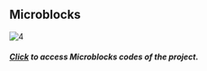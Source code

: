 ## Microblocks
![4](https://user-images.githubusercontent.com/112697142/189077935-7719cde1-ee23-4538-87a3-6d30645f5610.PNG)

##### [Click](https://microblocks.fun/run/microblocks.html#project=projectName%20%27Show%20Your%20Reaction%27%0A%0Amodule%20main%0Aauthor%20unknown%0Aversion%201%200%20%0Adescription%20%27%27%0Avariables%20score%20%0A%0Ascript%20615%2049%20%7B%0AwhenCondition%20%28pb_button%29%0Afor%20i%203%20%7B%0A%20%20OLEDclear%0A%20%20OLEDwrite%20%28%27%5Bdata%3Ajoin%5D%27%20%27%27%20%284%20-%20i%29%20%27...%27%29%2025%2035%20false%0A%20%20waitMillis%201000%0A%7D%0AOLEDclear%0AOLEDwrite%20%27GO%21%21%21%27%2035%2035%20false%0AwaitMillis%20%28random%201000%205000%29%0Apb_set_red_LED%20true%0AresetTimer%0AwaitUntil%20%28pb_button%29%0Ascore%20%3D%20%28timer%29%0Apb_set_red_LED%20false%0Apb_beep%20200%0AOLEDclear%0AOLEDwrite%20%27Press%20the%20%27%2020%2010%20false%0AOLEDwrite%20%27RESET%20BUTTON%27%2010%2022%20false%0AOLEDwrite%20%27to%20Repeat%21%27%2018%2034%20false%0AOLEDwrite%20%28%27%5Bdata%3Ajoin%5D%27%20%27Score%3A%27%20score%20%27%20%27%20%27ms%27%29%2010%2048%20false%0A%7D%0A%0Ascript%20185%2052%20%7B%0AwhenStarted%0AOLEDInit_I2C%20%27OLED_0.96in%27%20%273C%27%200%20false%0AOLEDwrite%20%27Press%20the%20button%27%200%2010%20false%0AOLEDwrite%20%27TO%20START%21%27%2025%2035%20false%0A%7D%0A%0A%0Amodule%20DHT%20Input%0Aauthor%20MicroBlocks%0Aversion%201%201%20%0Atags%20sensor%20dht11%20dht22%20temperature%20humidity%20%0Adescription%20%27Support%20for%20the%20DHT11%20and%20DHT22%20environmental%20sensors.%20These%20sensors%20provide%20temperature%20and%20humidity%20readings.%27%0Avariables%20_dht_temperature%20_dht_humidity%20_dhtData%20_dhtLastReadTime%20%0A%0A%20%20spec%20%27r%27%20%27temperature_DHT11%27%20%27temperature%20%28Celsius%29%20DHT11%20pin%20_%27%20%27auto%27%204%0A%20%20spec%20%27r%27%20%27humidity_DHT11%27%20%27humidity%20DHT11%20pin%20_%27%20%27auto%27%204%0A%20%20spec%20%27r%27%20%27temperature_DHT22%27%20%27temperature%20%28Celsius%29%20DHT22%20pin%20_%27%20%27auto%27%204%0A%20%20spec%20%27r%27%20%27humidity_DHT22%27%20%27humidity%20DHT22%20pin%20_%27%20%27auto%27%204%0A%20%20spec%20%27%20%27%20%27_dhtReadData%27%20%27_dhtReadData%20pin%20_%27%20%27auto%20any%27%204%0A%20%20spec%20%27r%27%20%27_dhtChecksumOkay%27%20%27_dhtChecksumOkay%27%20%27any%27%0A%20%20spec%20%27%20%27%20%27_dhtUpdate%27%20%27_dhtUpdate%20_%20isDHT11%20_%27%20%27auto%20bool%20any%27%204%20true%0A%20%20spec%20%27r%27%20%27_dhtReady%27%20%27_dhtReady%27%20%27any%27%0A%0Ato%20%27_dhtChecksumOkay%27%20%7B%0A%20%20local%20%27checksum%27%200%0A%20%20for%20i%204%20%7B%0A%20%20%20%20checksum%20%2B%3D%20%28at%20i%20_dhtData%29%0A%20%20%7D%0A%20%20checksum%20%3D%20%28checksum%20%26%20255%29%0A%20%20return%20%28checksum%20%3D%3D%20%28at%205%20_dhtData%29%29%0A%7D%0A%0Ato%20%27_dhtReadData%27%20pin%20%7B%0A%20%20comment%20%27Create%20DHT%20data%20array%20the%20first%20time%27%0A%20%20if%20%28_dhtData%20%3D%3D%200%29%20%7B%0A%20%20%20%20_dhtData%20%3D%20%28newList%205%29%0A%20%20%7D%0A%20%20comment%20%27Pull%20pin%20low%20for%20%3E18msec%20to%20request%20data%27%0A%20%20digitalWriteOp%20pin%20false%0A%20%20waitMillis%2020%0A%20%20local%20%27useDHTPrimitive%27%20%28booleanConstant%20true%29%0A%20%20if%20useDHTPrimitive%20%7B%0A%20%20%20%20result%20%3D%20%28%27%5Bsensors%3AreadDHT%5D%27%20pin%29%0A%20%20%20%20if%20%28%28booleanConstant%20false%29%20%21%3D%20result%29%20%7B%0A%20%20%20%20%20%20_dhtData%20%3D%20result%0A%20%20%20%20%7D%0A%20%20%20%20return%200%0A%20%20%7D%0A%20%20comment%20%27Read%20DHT%20start%20pulses%20%28H%20L%20H%20L%29%27%0A%20%20waitUntil%20%28digitalReadOp%20pin%29%0A%20%20waitUntil%20%28not%20%28digitalReadOp%20pin%29%29%0A%20%20waitUntil%20%28digitalReadOp%20pin%29%0A%20%20waitUntil%20%28not%20%28digitalReadOp%20pin%29%29%0A%20%20local%20%27i%27%201%0A%20%20local%20%27byte%27%200%0A%20%20local%20%27bit%27%201%0A%20%20comment%20%27Read%2040%20bits%20%285%20bytes%29%27%0A%20%20repeat%2040%20%7B%0A%20%20%20%20waitUntil%20%28digitalReadOp%20pin%29%0A%20%20%20%20local%20%27start%27%20%28microsOp%29%0A%20%20%20%20waitUntil%20%28not%20%28digitalReadOp%20pin%29%29%0A%20%20%20%20if%20%28%28%28microsOp%29%20-%20start%29%20%3E%2040%29%20%7B%0A%20%20%20%20%20%20comment%20%27Long%20pulse%20-%20append%20a%20%221%22%20bit%27%0A%20%20%20%20%20%20byte%20%2B%3D%201%0A%20%20%20%20%7D%0A%20%20%20%20if%20%28bit%20%3D%3D%208%29%20%7B%0A%20%20%20%20%20%20atPut%20i%20_dhtData%20byte%0A%20%20%20%20%20%20i%20%2B%3D%201%0A%20%20%20%20%20%20byte%20%3D%200%0A%20%20%20%20%20%20bit%20%3D%201%0A%20%20%20%20%7D%20else%20%7B%0A%20%20%20%20%20%20byte%20%3D%20%28byte%20%3C%3C%201%29%0A%20%20%20%20%20%20bit%20%2B%3D%201%0A%20%20%20%20%7D%0A%20%20%20%20waitUntil%20%28not%20%28digitalReadOp%20pin%29%29%0A%20%20%7D%0A%7D%0A%0Ato%20%27_dhtReady%27%20%7B%0A%20%20local%20%27elapsed%27%20%28%28millisOp%29%20-%20_dhtLastReadTime%29%0A%20%20return%20%28or%20%28elapsed%20%3C%200%29%20%28elapsed%20%3E%202000%29%29%0A%7D%0A%0Ato%20%27_dhtUpdate%27%20pin%20isDHT11%20%7B%0A%20%20if%20%28%27_dhtReady%27%29%20%7B%0A%20%20%20%20%27_dhtReadData%27%20pin%0A%20%20%20%20_dhtLastReadTime%20%3D%20%28millisOp%29%0A%20%20%7D%0A%20%20if%20%28%27_dhtChecksumOkay%27%29%20%7B%0A%20%20%20%20if%20isDHT11%20%7B%0A%20%20%20%20%20%20_dht_temperature%20%3D%20%28at%203%20_dhtData%29%0A%20%20%20%20%20%20_dht_humidity%20%3D%20%28at%201%20_dhtData%29%0A%20%20%20%20%7D%20else%20%7B%0A%20%20%20%20%20%20local%20%27n%27%20%28%28%28at%201%20_dhtData%29%20%2A%20256%29%20%2B%20%28at%202%20_dhtData%29%29%0A%20%20%20%20%20%20_dht_humidity%20%3D%20%28%28n%20%2B%205%29%20%2F%2010%29%0A%20%20%20%20%20%20n%20%3D%20%28%28%28%28at%203%20_dhtData%29%20%26%20127%29%20%2A%20256%29%20%2B%20%28at%204%20_dhtData%29%29%0A%20%20%20%20%20%20if%20%28%28%28at%203%20_dhtData%29%20%26%20128%29%20%21%3D%200%29%20%7B%0A%20%20%20%20%20%20%20%20n%20%3D%20%280%20-%20n%29%0A%20%20%20%20%20%20%7D%0A%20%20%20%20%20%20_dht_temperature%20%3D%20%28%28n%20%2B%205%29%20%2F%2010%29%0A%20%20%20%20%7D%0A%20%20%7D%0A%7D%0A%0Ato%20humidity_DHT11%20pin%20%7B%0A%20%20%27_dhtUpdate%27%20pin%20true%0A%20%20return%20_dht_humidity%0A%7D%0A%0Ato%20humidity_DHT22%20pin%20%7B%0A%20%20%27_dhtUpdate%27%20pin%20false%0A%20%20return%20_dht_humidity%0A%7D%0A%0Ato%20temperature_DHT11%20pin%20%7B%0A%20%20%27_dhtUpdate%27%20pin%20true%0A%20%20return%20_dht_temperature%0A%7D%0A%0Ato%20temperature_DHT22%20pin%20%7B%0A%20%20%27_dhtUpdate%27%20pin%20false%0A%20%20return%20_dht_temperature%0A%7D%0A%0A%0Amodule%20%27OLED%20Graphics%27%20Output%0Aauthor%20%27Turgut%20Guneysu%27%0Aversion%201%209%20%0Achoices%20ModeMenu%20Horizontal%20Vertical%20%0Achoices%20OnOffMenu%20On%20Off%20%0Achoices%20VideoMenu%20Inverse%20Normal%20%0Achoices%20DispTypeMenu%20%27OLED_0.96in%27%20%27OLED_2.42in%27%20%0Adescription%20%27Supports%200.96in%20and%202.42in%20OLED%20Displays%20with%20SD1306%20and%20SD1309%20chipsets.%20Comm%20mode%20is%20I2C%20or%20SPI.%0AChanges%3A%0A-%20always%20display%20buffer%0A-%20defer%20display%20updates%20block%0A-%20remove%20reveal%0A-%20switch%20to%20x%20%280-127%29%2C%20y%20%280-63%29%0A-%20Pruned%20commands%20and%20vars%0A-%20textX%20and%20textY%0A-%20Text%20at%20any%20x%20and%20y%0A-%20handles%20newLines%0A-%20removed%20dependencies%0A-%20unified%20data%20format%20for%20chars%2C%20sprites%2C%20and%20images%0A-%20image%20draw%20at%20any%20x%2Cy%0A-%20image%20draw%20bug%20fix%0A-%20stack%20overflow%20fix%0A%27%0Avariables%20OLEDReady%20OLEDi2cAddr%20_GDBuffer%20_begCol%20_begRow%20_cDecTBL%20_comma%20_cTABLE%20_comMode%20_dcPin%20_delayGDUpd%20_displayType%20_endCol%20_endRow%20_eol%20_resetPin%20_textX%20_textY%20_dataPrefix%20_byteCount%20_imgData%20_imgWidth%20_imgHeight%20%0A%0A%20%20spec%20%27%20%27%20%27OLEDInit_I2C%27%20%27initialize%20i2c%20_%20address%28hex%29%20_%20reset%20pin%23%20_%20flip%20_%27%20%27str.DispTypeMenu%20auto%20auto%20bool%27%20%27OLED_0.96in%27%20%273C%27%20%27-%27%20false%0A%20%20spec%20%27%20%27%20%27OLEDInit_SPI%27%20%27initialize%20spi%20_%20d%2Fc%20pin%23%20_%20reset%20pin%23%20_%20flip%20_%27%20%27str.DispTypeMenu%20auto%20auto%20bool%27%20%27OLED_2.42in%27%2016%208%20false%0A%20%20spec%20%27%20%27%20%27OLEDwrite%27%20%27write%20_%20at%20x%20_%20y%20_%20inverse%20_%27%20%27auto%20auto%20auto%20bool%27%20%27Hello%21%27%200%200%20false%0A%20%20spec%20%27%20%27%20%27OLEDshowGDBuffer%27%20%27show%20display%20buffer%27%0A%20%20spec%20%27%20%27%20%27OLEDclear%27%20%27clear%27%0A%20%20spec%20%27%20%27%20%27OLEDcontrast%27%20%27set%20contrast%20%281-4%29%20_%27%20%27auto%27%202%0A%20%20spec%20%27%20%27%20%27OLEDdrawCircle%27%20%27draw%20circle%20at%20x%20_%20y%20_%20radius%20_%20erase%20_%27%20%27auto%20auto%20auto%20bool%27%2064%2032%20%2710%27%20false%0A%20%20spec%20%27%20%27%20%27OLEDdrawImage%27%20%27draw%20image%20_%20at%20x%20_%20y%20_%27%20%27auto%20auto%20auto%27%200%200%200%0A%20%20spec%20%27%20%27%20%27OLEDdrawLine%27%20%27draw%20line%20from%20x%20_%20y%20_%20to%20x%20_%20y%20_%20erase%20_%27%20%27auto%20auto%20auto%20auto%20bool%27%200%200%20127%2063%20false%0A%20%20spec%20%27%20%27%20%27OLEDdrawRect%27%20%27draw%20rectangle%20x%20_%20y%20_%20w%20_%20h%20_%20erase%20_%20rounding%283-15%29%20_%27%20%27auto%20auto%20auto%20auto%20bool%20auto%27%200%200%20127%2063%20false%200%0A%20%20spec%20%27%20%27%20%27OLEDflip%27%20%27_flip%20display%20top%20_%27%20%27bool%27%20false%0A%20%20spec%20%27r%27%20%27OLEDmakeImage%27%20%27make%20image%20_%20%3A%20%27%20%27microbitDisplay%27%2033084991%0A%20%20spec%20%27%20%27%20%27OLEDpixel%27%20%27set%20pixel%20x%20_%20y%20_%20erase%20_%27%20%27auto%20auto%20bool%27%200%200%20false%0A%20%20spec%20%27%20%27%20%27OLEDsetVideo%27%20%27set%20video%20_%27%20%27str.VideoMenu%27%20%27Inverse%27%0A%20%20spec%20%27r%27%20%27OLEDwru%27%20%27cursor%20location%27%0A%20%20spec%20%27%20%27%20%27defer%20display%20updates%27%20%27defer%20display%20updates%27%0A%20%20spec%20%27%20%27%20%27_GDDRAMoff%27%20%27_GDDRAMoff%27%0A%20%20spec%20%27%20%27%20%27_GDDRAMon%27%20%27_GDDRAMon%27%0A%20%20spec%20%27%20%27%20%27_OLEDcursorReset%27%20%27_cursor%20reset%27%0A%20%20spec%20%27%20%27%20%27_OLEDsetDisplay%27%20%27_set%20display%20_%27%20%27str.OnOffMenu%27%20%27On%27%0A%20%20spec%20%27%20%27%20%27_OLEDreset%27%20%27_set%20reset%20Pin%23%20_%27%20%27auto%27%20%270%27%0A%20%20spec%20%27%20%27%20%27_SPIWriteCmd%27%20%27_SPIWriteCmd%27%0A%20%20spec%20%27%20%27%20%27_SPIWriteData%27%20%27_SPIWriteData%27%0A%20%20spec%20%27%20%27%20%27_T1%27%20%27_T1%27%0A%20%20spec%20%27%20%27%20%27_T2%27%20%27_T2%27%0A%20%20spec%20%27%20%27%20%27_T3%27%20%27_T3%27%0A%20%20spec%20%27r%27%20%27_cBMP%27%20%27_cBMP%20_%20InvYN%20_%27%20%27auto%20bool%27%20%27%27%20false%0A%20%20spec%20%27%20%27%20%27_clearDisplay%27%20%27_clearDisplay%27%0A%20%20spec%20%27%20%27%20%27_corner%27%20%27_corner%20_%20_%20_%20_%20_%27%20%27auto%20auto%20auto%20auto%20bool%27%20%27TL%27%2032%201%200%20true%0A%20%20spec%20%27r%27%20%27_dec2hex%27%20%27_dec2hex%20_%27%20%27auto%27%200%0A%20%20spec%20%27%20%27%20%27_initChars%27%20%27_initChars%27%0A%20%20spec%20%27%20%27%20%27_initCheck%27%20%27_initCheck%27%0A%20%20spec%20%27%20%27%20%27_initDisplayHW%27%20%27_initDisplayHW%27%0A%20%20spec%20%27%20%27%20%27_initLibrary%27%20%27_initLibrary%27%0A%20%20spec%20%27%20%27%20%27_process%20image%20data%27%20%27_process%20image%20data%20_%27%20%27auto%27%20%27%20%27%0A%20%20spec%20%27%20%27%20%27_sendCmd%27%20%27_sendCmd%20_%27%20%27auto%27%20%27%27%0A%20%20spec%20%27%20%27%20%27_verifyXY%27%20%27_verifyXY%20_%20_%27%20%27auto%20auto%27%200%200%0A%0Ato%20OLEDInit_I2C%20dispType%20i2cAddr%20resetPin%20flip%20%7B%0A%20%20comment%20%27Sets%20display%20type%20and%20interface%20and%20initializes%20HW%20settings.%0ADo%20NOT%20set%20a%20ResetPin%23%20unless%20one%20exists%20on%20the%20display%20hardware.%0ANOTE%3A%0ADisplays%20supported%3A%0A-%20OLED%200.96in%20%28SD1306%20chip%29%20and%0A-%20OLED%202.42%22%20%28SD1309%20chip%29%0ABoth%20displays%20are%20128x64%20pixels%20or%2016x8%20characters%20in%20size.%0ADisplays%20come%20in%20dual%20mode%20version%20%28i2c%20and%20spi%29%20and%20pure%20i2c.%0APure%20i2c%20models%20do%20not%20have%20a%20Reset%20pin.%0A%0Aflip%20setting%20controls%20display%20hardware%20write%20direction%3A%0A-%20false%3A%20top%20to%20bottom%0A-%20true%3A%20bottom%20to%20top%27%0A%20%20_comma%20%3D%20%28%27%5Bdata%3AunicodeString%5D%27%2044%29%0A%20%20_comMode%20%3D%20%27i2c%27%0A%20%20OLEDi2cAddr%20%3D%20%28hexToInt%20%28%27%5Bdata%3Ajoin%5D%27%20%28%27%5Bdata%3AunicodeString%5D%27%2032%29%20i2cAddr%29%29%0A%20%20if%20%28dispType%20%3D%3D%20%27OLED_0.96in%27%29%20%7B%0A%20%20%20%20_displayType%20%3D%206%0A%20%20%20%20_resetPin%20%3D%20resetPin%0A%20%20%7D%20else%20%7B%0A%20%20%20%20_displayType%20%3D%209%0A%20%20%20%20_resetPin%20%3D%20resetPin%0A%20%20%7D%0A%20%20%27_initDisplayHW%27%0A%20%20if%20flip%20%7B%0A%20%20%20%20OLEDflip%20true%0A%20%20%7D%0A%20%20%27_initLibrary%27%0A%20%20OLEDclear%0A%7D%0A%0Ato%20OLEDInit_SPI%20dispType%20dcPin%20resetPin%20flip%20%7B%0A%20%20comment%20%27Sets%20display%20type%20and%20interface%20and%20initializes%20HW%20settings.%0ASPI%20four%20wire%20in%20Mode-0%20is%20supported.%20Max%20speed%3D10000000.%0A%0ADo%20NOT%20set%20a%20ResetPin%23%20unless%20one%20exists%20on%20the%20display%20hardware.%0ANOTE%3A%0ADisplays%20supported%3A%0A-%20OLED%200.96in%20%28SD1306%20chip%29%20and%0A-%20OLED%202.42%22%20%28SD1309%20chip%29%0ABoth%20displays%20are%20128x64%20pixels%20or%2016x8%20characters%20in%20size.%0ADisplays%20come%20in%20dual%20mode%20version%20%28i2c%20and%20spi%29%20and%20pure%20i2c.%0APure%20i2c%20models%20do%20not%20have%20a%20Reset%20pin.%0Aflip%20setting%20controls%20display%20hardware%20write%20direction%3A%0A-%20false%3A%20top%20to%20bottom%0A-%20true%3A%20bottom%20to%20top%27%0A%20%20_comma%20%3D%20%28%27%5Bdata%3AunicodeString%5D%27%2044%29%0A%20%20_comMode%20%3D%20%27spi%27%0A%20%20_dcPin%20%3D%20dcPin%0A%20%20if%20%28dispType%20%3D%3D%20%27OLED_0.96in%27%29%20%7B%0A%20%20%20%20_displayType%20%3D%206%0A%20%20%20%20_resetPin%20%3D%20resetPin%0A%20%20%7D%20else%20%7B%0A%20%20%20%20_displayType%20%3D%209%0A%20%20%20%20_resetPin%20%3D%20resetPin%0A%20%20%7D%0A%20%20%27%5Bsensors%3AspiSetup%5D%27%2010000000%0A%20%20%27_initDisplayHW%27%0A%20%20if%20flip%20%7B%0A%20%20%20%20OLEDflip%20true%0A%20%20%7D%0A%20%20%27_initLibrary%27%0A%20%20OLEDclear%0A%7D%0A%0Ato%20OLEDclear%20%7B%0A%20%20comment%20%27Set%20bounds%20to%20FullScreen%20and%20CLEARs%20display%0Aand%20GDBuffer.%27%0A%20%20_GDBuffer%20%3D%20%28%27%5Bdata%3AnewByteArray%5D%27%201024%29%0A%20%20%27_initCheck%27%0A%20%20%27_OLEDcursorReset%27%0A%20%20OLEDshowGDBuffer%0A%7D%0A%0Ato%20OLEDcontrast%20contrast%20%7B%0A%20%20comment%20%27Sets%20the%20brightness%20control%20of%20the%20display%20to%20one%20of%20four%20values.%0A1%20is%20the%20least%20bright%2C%204%20is%20the%20brightest%20setting.%27%0A%20%20%27_initCheck%27%0A%20%20local%20%27cLevels%27%20%28%27%5Bdata%3AmakeList%5D%27%200%20%271F%27%20%272F%27%20%27F0%27%29%0A%20%20if%20%28and%20%28contrast%20%3E%3D%201%29%20%28contrast%20%3C%3D%204%29%29%20%7B%0A%20%20%20%20local%20%27i2cCmd%27%20%28%27%5Bdata%3Ajoin%5D%27%20%2781%27%20_comma%20%28at%20contrast%20cLevels%29%29%0A%20%20%20%20%27_sendCmd%27%20i2cCmd%0A%20%20%7D%20else%20%7B%0A%20%20%20%20sayIt%20%27Error%20in%20CONTRAST%20Level%27%0A%20%20%7D%0A%7D%0A%0A "Click") to access Microblocks codes of the project.
